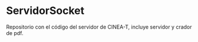 # ServidorSocket
Repositorio con el código del servidor de CINEA-T, incluye servidor y crador de pdf.
